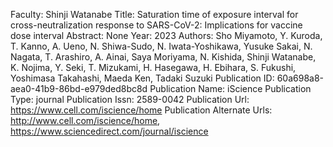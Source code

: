 Faculty: Shinji Watanabe
Title: Saturation time of exposure interval for cross-neutralization response to SARS-CoV-2: Implications for vaccine dose interval
Abstract: None
Year: 2023
Authors: Sho Miyamoto, Y. Kuroda, T. Kanno, A. Ueno, N. Shiwa-Sudo, N. Iwata-Yoshikawa, Yusuke Sakai, N. Nagata, T. Arashiro, A. Ainai, Saya Moriyama, N. Kishida, Shinji Watanabe, K. Nojima, Y. Seki, T. Mizukami, H. Hasegawa, H. Ebihara, S. Fukushi, Yoshimasa Takahashi, Maeda Ken, Tadaki Suzuki
Publication ID: 60a698a8-aea0-41b9-86bd-e979ded8bc8d
Publication Name: iScience
Publication Type: journal
Publication Issn: 2589-0042
Publication Url: https://www.cell.com/iscience/home
Publication Alternate Urls: http://www.cell.com/iscience/home, https://www.sciencedirect.com/journal/iscience
